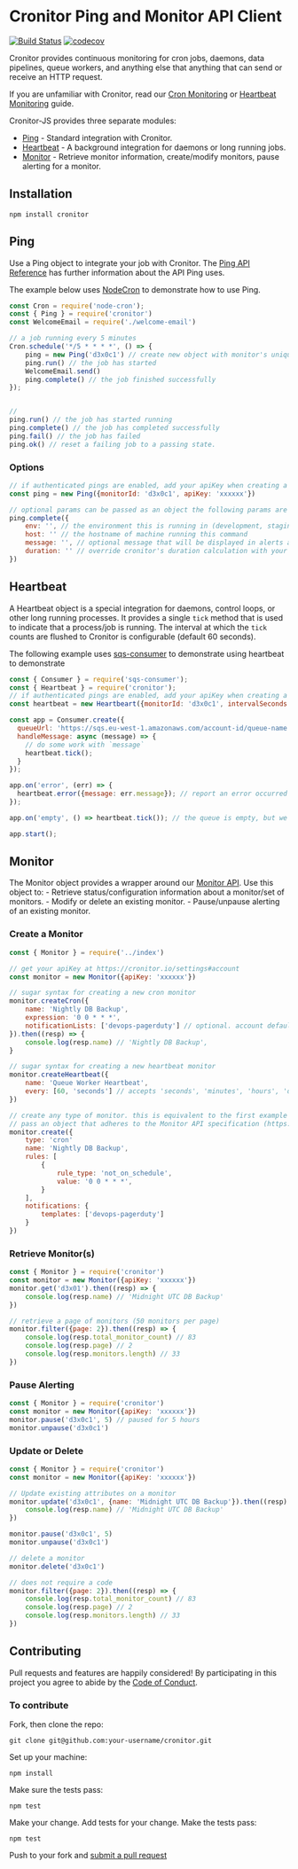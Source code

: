# Cronitor Ping and Monitor API Client

[![Build Status](https://travis-ci.org/cronitorio/cronitor-js.svg?branch=master)](https://travis-ci.org/cronitorio/cronitor-js) [![codecov](https://codecov.io/gh/cronitorio/cronitor-js/branch/2.0.0/graph/badge.svg)](https://codecov.io/gh/cronitorio/cronitor-js)

Cronitor provides continuous monitoring for cron jobs, daemons, data pipelines, queue workers, and anything else that anything that can send or receive an HTTP request.

If you are unfamiliar with Cronitor, read our [Cron Monitoring](https://cronitor.io/docs/cron-job-monitoring) or [Heartbeat Monitoring](https://cronitor.io/docs/heartbeat-monitoring) guide.

Cronitor-JS provides three separate modules:
- [Ping](#ping) - Standard integration with Cronitor.
- [Heartbeat](#heartbeat) - A background integration for daemons or long running jobs.
- [Monitor](#monitor) - Retrieve monitor information, create/modify monitors, pause alerting for a monitor.

## Installation
`npm install cronitor`

## <a name="ping"></a>Ping
Use a Ping object to integrate your job with Cronitor. The [Ping API Reference](https://cronitor.io/docs/ping-api) has further information about the API Ping uses.

The example below uses [NodeCron](https://github.com/node-cron/node-cron) to demonstrate how to use Ping.

```javascript
const Cron = require('node-cron');
const { Ping } = require('cronitor')
const WelcomeEmail = require('./welcome-email')

// a job running every 5 minutes
Cron.schedule('*/5 * * * *', () => {
    ping = new Ping('d3x0c1') // create new object with monitor's unique id/code
    ping.run() // the job has started
    WelcomeEmail.send()
    ping.complete() // the job finished successfully
});


//
ping.run() // the job has started running
ping.complete() // the job has completed successfully
ping.fail() // the job has failed
ping.ok() // reset a failing job to a passing state.
```

### Options

```javascript
// if authenticated pings are enabled, add your apiKey when creating a Ping object
const ping = new Ping({monitorId: 'd3x0c1', apiKey: 'xxxxxx'})

// optional params can be passed as an object the following params are allowed
ping.complete({
    env: '', // the environment this is running in (development, staging, production)
    host: '' // the hostname of machine running this command
    message: '', // optional message that will be displayed in alerts and on your dashboard.
    duration: '' // override cronitor's duration calculation with your own recorded value. ignored on non `complete` calls
})
```
## <a name="heartbeat">Heartbeat
A Heartbeat object is a special integration for daemons, control loops, or other long running processes. It provides a single `tick` method that is used to indicate that a process/job is running. The interval at which the `tick` counts are flushed to Cronitor is configurable (default 60 seconds).

The following example uses [sqs-consumer](https://github.com/bbc/sqs-consumer) to demonstrate using heartbeat to demonstrate

```javascript
const { Consumer } = require('sqs-consumer');
const { Heartbeat } = require('cronitor');
// if authenticated pings are enabled, add your apiKey when creating a Heartbeat object
const heartbeat = new Heartbeart({monitorId: 'd3x0c1', intervalSeconds: 30});

const app = Consumer.create({
  queueUrl: 'https://sqs.eu-west-1.amazonaws.com/account-id/queue-name',
  handleMessage: async (message) => {
    // do some work with `message`
    heartbeat.tick();
  }
});

app.on('error', (err) => {
  heartbeat.error({message: err.message}); // report an error occurred
});

app.on('empty', () => heartbeat.tick()); // the queue is empty, but we're still ticking!

app.start();
```

## <a name="monitor"></a>Monitor

The Monitor object provides a wrapper around our [Monitor API](https:/cronitor.io/docs/monitor-api). Use this object to:
    - Retrieve status/configuration information about a monitor/set of monitors.
    - Modify or delete an existing monitor.
    - Pause/unpause alerting of an existing monitor.


### Create a Monitor

```javascript
const { Monitor } = require('../index')

// get your apiKey at https://cronitor.io/settings#account
const monitor = new Monitor({apiKey: 'xxxxxx'})

// sugar syntax for creating a new cron monitor
monitor.createCron({
    name: 'Nightly DB Backup',
    expression: '0 0 * * *',
    notificationLists: ['devops-pagerduty'] // optional. account default will be used if omitted.
}).then((resp) => {
    console.log(resp.name) // 'Nightly DB Backup',
}

// sugar syntax for creating a new heartbeat monitor
monitor.createHeartbeat({
    name: 'Queue Worker Heartbeat',
    every: [60, 'seconds'] // accepts 'seconds', 'minutes', 'hours', 'days'
})

// create any type of monitor. this is equivalent to the first example above.
// pass an object that adheres to the Monitor API specification (https://cronitor.io/docs/monitor-api).
monitor.create({
    type: 'cron'
    name: 'Nightly DB Backup',
    rules: [
        {
            rule_type: 'not_on_schedule',
            value: '0 0 * * *',
        }
    ],
    notifications: {
        templates: ['devops-pagerduty']
    }
})

```

### Retrieve Monitor(s)

```javascript
const { Monitor } = require('cronitor')
const monitor = new Monitor({apiKey: 'xxxxxx'})
monitor.get('d3x01').then((resp) => {
    console.log(resp.name) // 'Midnight UTC DB Backup'
})

// retrieve a page of monitors (50 monitors per page)
monitor.filter({page: 2}).then((resp) => {
    console.log(resp.total_monitor_count) // 83
    console.log(resp.page) // 2
    console.log(resp.monitors.length) // 33
})
```

### Pause Alerting
```javascript
const { Monitor } = require('cronitor')
const monitor = new Monitor({apiKey: 'xxxxxx'})
monitor.pause('d3x0c1', 5) // paused for 5 hours
monitor.unpause('d3x0c1')
```

### Update or Delete
```javascript
const { Monitor } = require('cronitor')
const monitor = new Monitor({apiKey: 'xxxxxx'})

// Update existing attributes on a monitor
monitor.update('d3x0c1', {name: 'Midnight UTC DB Backup'}).then((resp) => {
    console.log(resp.name) // 'Midnight UTC DB Backup'
})

monitor.pause('d3x0c1', 5)
monitor.unpause('d3x0c1')

// delete a monitor
monitor.delete('d3x0c1')

// does not require a code
monitor.filter({page: 2}).then((resp) => {
    console.log(resp.total_monitor_count) // 83
    console.log(resp.page) // 2
    console.log(resp.monitors.length) // 33
})
```


## Contributing

Pull requests and features are happily considered! By participating in this project you agree to abide by the [Code of Conduct](http://contributor-covenant.org/version/1/3/0/).

### To contribute

Fork, then clone the repo:

    git clone git@github.com:your-username/cronitor.git

Set up your machine:

    npm install

Make sure the tests pass:

    npm test

Make your change. Add tests for your change. Make the tests pass:

    npm test


Push to your fork and [submit a pull request]( https://github.com/cronitorio/cronitor-js/compare/)

